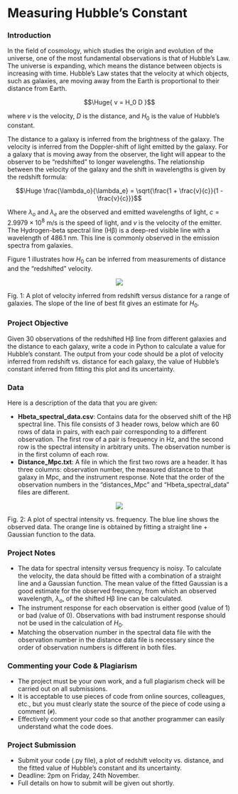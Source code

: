 
# Measuring Hubble’s Constant

### Introduction

In the field of cosmology, which studies the origin and evolution of the universe, one of the most fundamental observations is that of Hubble’s Law. The universe is expanding, which means the distance between objects is increasing with time. Hubble’s Law states that the velocity at which objects, such as galaxies, are moving away from the Earth is proportional to their distance from Earth.

$$\Huge{ v = H_0 D }$$

where $v$ is the velocity, $D$ is the distance, and $H_0$ is the value of Hubble’s constant.

The distance to a galaxy is inferred from the brightness of the galaxy. The velocity is inferred from the Doppler-shift of light emitted by the galaxy. For a galaxy that is moving away from the observer, the light will appear to the observer to be “redshifted” to longer wavelengths. The relationship between the velocity of the galaxy and the shift in wavelengths is given by the redshift formula:

$$\Huge \frac{\lambda_o}{\lambda_e} = \sqrt{\frac{1 + \frac{v}{c}}{1 - \frac{v}{c}}}$$

Where $\lambda_o$ and $\lambda_e$ are the observed and emitted wavelengths of light, $c = 2.9979 \times 10^8 \ \text{m/s}$ is the speed of light, and $v$ is the velocity of the emitter. The Hydrogen-beta spectral line (Hβ) is a deep-red visible line with a wavelength of 486.1 nm. This line is commonly observed in the emission spectra from galaxies.

Figure 1 illustrates how $H_0$ can be inferred from measurements of distance and the “redshifted” velocity.


<div align="center">
<img src='https://github.com/yusufmspahi/HubblesConstant/assets/170480436/1907d7a8-0802-45b6-bc7e-44cd8320071a' />
</div>

Fig. 1: A plot of velocity inferred from redshift versus distance for a range of galaxies. The slope of the line of best fit gives an estimate for $H_0$.

### Project Objective

Given 30 observations of the redshifted Hβ line from different galaxies and the distance to each galaxy, write a code in Python to calculate a value for Hubble’s constant. The output from your code should be a plot of velocity inferred from redshift vs. distance for each galaxy, the value of Hubble’s constant inferred from fitting this plot and its uncertainty.

### Data

Here is a description of the data that you are given:

- **Hbeta_spectral_data.csv**: Contains data for the observed shift of the Hβ spectral line. This file consists of 3 header rows, below which are 60 rows of data in pairs, with each pair corresponding to a different observation. The first row of a pair is frequency in Hz, and the second row is the spectral intensity in arbitrary units. The observation number is in the first column of each row.
- **Distance_Mpc.txt**: A file in which the first two rows are a header. It has three columns: observation number, the measured distance to that galaxy in Mpc, and the instrument response. Note that the order of the observation numbers in the “distances_Mpc” and “Hbeta_spectral_data” files are different.

<div align="center">
<img src='https://github.com/yusufmspahi/HubblesConstant/assets/170480436/9661e685-20d5-4bee-bb42-bcbccef08c52' />
</div>

Fig. 2: A plot of spectral intensity vs. frequency. The blue line shows the observed data. The orange line is obtained by fitting a straight line + Gaussian function to the data.

### Project Notes

- The data for spectral intensity versus frequency is noisy. To calculate the velocity, the data should be fitted with a combination of a straight line and a Gaussian function. The mean value of the fitted Gaussian is a good estimate for the observed frequency, from which an observed wavelength, $\lambda_o$, of the shifted Hβ line can be calculated.
- The instrument response for each observation is either good (value of 1) or bad (value of 0). Observations with bad instrument response should not be used in the calculation of $H_0$.
- Matching the observation number in the spectral data file with the observation number in the distance data file is necessary since the order of observation numbers is different in both files.

### Commenting your Code & Plagiarism

- The project must be your own work, and a full plagiarism check will be carried out on all submissions.
- It is acceptable to use pieces of code from online sources, colleagues, etc., but you must clearly state the source of the piece of code using a comment (`#`).
- Effectively comment your code so that another programmer can easily understand what the code does.

### Project Submission

- Submit your code (.py file), a plot of redshift velocity vs. distance, and the fitted value of Hubble’s constant and its uncertainty.
- Deadline: 2pm on Friday, 24th November.
- Full details on how to submit will be given out shortly.

